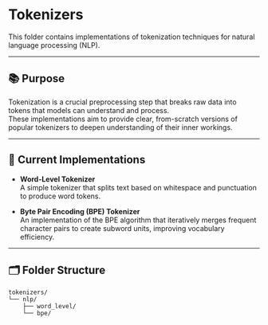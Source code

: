 # Tokenizers

This folder contains implementations of tokenization techniques for natural language processing (NLP).

---

## 📚 Purpose

Tokenization is a crucial preprocessing step that breaks raw data into tokens that models can understand and process.  
These implementations aim to provide clear, from-scratch versions of popular tokenizers to deepen understanding of their inner workings.

---

## 🚀 Current Implementations

- **Word-Level Tokenizer**  
  A simple tokenizer that splits text based on whitespace and punctuation to produce word tokens.

- **Byte Pair Encoding (BPE) Tokenizer**  
  An implementation of the BPE algorithm that iteratively merges frequent character pairs to create subword units, improving vocabulary efficiency.

---

## 🗂️ Folder Structure

```
tokenizers/
└── nlp/
    ├── word_level/
    └── bpe/
```
